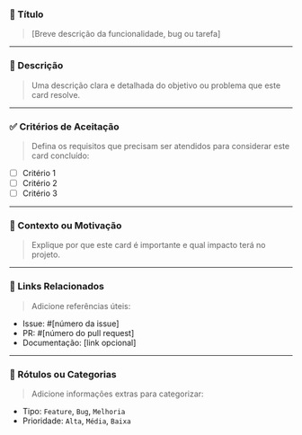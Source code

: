 ### 📌 Título

> [Breve descrição da funcionalidade, bug ou tarefa]

---

### 📝 Descrição

> Uma descrição clara e detalhada do objetivo ou problema que este card resolve.

---

### ✅ Critérios de Aceitação

> Defina os requisitos que precisam ser atendidos para considerar este card concluído:

- [ ] Critério 1
- [ ] Critério 2
- [ ] Critério 3

---

### 🚀 Contexto ou Motivação

> Explique por que este card é importante e qual impacto terá no projeto.

---

### 🔗 Links Relacionados

> Adicione referências úteis:

- Issue: #[número da issue]
- PR: #[número do pull request]
- Documentação: [link opcional]

---

### 📂 Rótulos ou Categorias

> Adicione informações extras para categorizar:

- Tipo: `Feature`, `Bug`, `Melhoria`
- Prioridade: `Alta`, `Média`, `Baixa`
